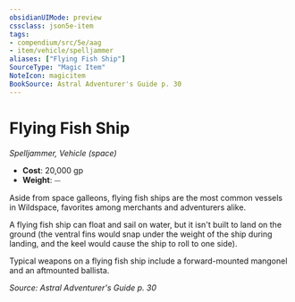 ```yaml
---
obsidianUIMode: preview
cssclass: json5e-item
tags:
- compendium/src/5e/aag
- item/vehicle/spelljammer
aliases: ["Flying Fish Ship"]
SourceType: "Magic Item"
NoteIcon: magicitem
BookSource: Astral Adventurer's Guide p. 30
---
```

# Flying Fish Ship
*Spelljammer, Vehicle (space)*  

- **Cost**: 20,000 gp
- **Weight**: ⏤

Aside from space galleons, flying fish ships are the most common vessels in Wildspace, favorites among merchants and adventurers alike.

A flying fish ship can float and sail on water, but it isn't built to land on the ground (the ventral fins would snap under the weight of the ship during landing, and the keel would cause the ship to roll to one side).

Typical weapons on a flying fish ship include a forward-mounted mangonel and an aftmounted ballista.

*Source: Astral Adventurer's Guide p. 30*